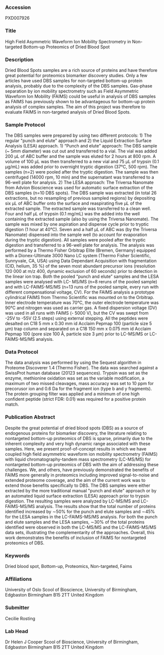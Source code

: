 ### Accession
PXD007926

### Title
High Field Asymmetric Waveform Ion Mobility Spectrometry in Non-targeted Bottom-up Proteomics of Dried Blood Spot

### Description
Dried Blood Spots samples are a rich source of proteins and have therefore great potential for proteomics biomarker discovery studies. Only a few articles have used DBS samples for non-targeted bottom-up protein analysis, probably due to the complexity of the DBS samples. Gas-phase separation by ion mobility spectrometry such as Field Asymmetric Waveform Ion Mobility (FAIMS) could be useful in analysis of DBS samples as FAIMS has previously shown to be advantageous for bottom-up protein analysis of complex samples.  The aim of this project was therefore to evaluate FAIMS in non-targeted analysis of Dried Blood Spots.

### Sample Protocol
The DBS samples were prepared by using two different protocols: 1) The regular "punch and elute" approach and 2) the Liquid Extraction Surface Analysis (LESA) approach. 1) “Punch and elute” approach: The DBS sample (~ 5mm diameter) was cut out and transferred to a vial. The vial was added 200 µL of ABC buffer and the sample was eluted for 2 hours at 800 rpm. A volume of 100 µL was then transferred to a new vial and 75 µL of trypsin (0.1 µg/mL) was added prior to overnight tryptic digestion (37°C, 500 rpm). The samples (n=2) were pooled after the tryptic digestion. The sample was then centrifuged (14000 rpm, 10 min) and the supernatant was transferred to a 96-well plate for analysis.  2) The LESA approach: The Triversa Nanomate from Advion Bioscience was used for automatic surface extraction of the DBS samples (n=10 DBS spots). The DBS sample was extracted (in total 26 extractions, but no resampling of previous sampled regions) by depositing six µL of ABC buffer onto the surface and reaspirating five µL of the extracted sample. The extracted sample was transferred to a clean well. Four and half µL of trypsin (0.1 mg/mL) was the added into the well containing the extracted sample (also by using the Triversa Nanomate). The sample was mixed by one aspiration and dispense cycle prior to tryptic digestion (1 hour at 40°C). Seven and a half µL of ABC was (by the Triversa Nanomate) dispensed into the sample well (to account for evaporation during the tryptic digestion). All samples were pooled after the tryptic digestion and transferred to a 96-well plate for analysis. The analysis was performed by a Thermo Fisher Orbitrap Elite (Bremen, Germany) equipped with a Dionex-Ultimate 3000 Nano LC system (Thermo Fisher Scientific, Sunnyvale, CA, USA) using Data Dependant Acquisition with fragmentation (CID, helium, 35 %) of the seven most abundant precursor ions (resolution 120 000 at m/z 400, dynamic exclusion of 60 seconds) prior to detection in the linear ion trap.  Both the pooled “punch and elute” samples and the LESA samples were analysed with LC- MS/MS (n=8 reruns of the pooled sample) and with LC-FAIMS-MS/MS (n=13 runs of the pooled sample, every run with different compensational voltage, CV). For the FAIMS analysis a prototype cylindrical FAIMS from Thermo Scientific was mounted on to the Orbitrap. Inner electrode temperature was 70°C, the outer electrode temperature was 90°C and nitrogen was used as carrier gas. A fixed dispersion voltage (DV) was used in all runs with FAIMS (- 5000 V), but the CV was swept from -25V to -55V (2.5 steps) using external stepping.  All the peptides were desalted on C18 5 mm x 0.30 mm id Acclaim Pepmap 100 (particle size 5 µm) trap column and separated on a C18 150 mm x 0.075 mm id Acclaim Pepmap 100 (pore size 100 Å, particle size 3 µm) prior to LC-MS/MS or LC-FAIMS-MS/MS analysis.

### Data Protocol
The data analysis was performed by using the Sequest algorithm in Proteome Discoverer 1.4 (Thermo Fisher). The data was searched against a SwissProt human database (20123 sequences). Trypsin was set as the enzyme, methionine oxidation was set as the variable modification, a maximum of two missed cleavages, mass accuracy was set to 10 ppm for precorusor ion and 0.6 Da for the fragment ion (type b and y fragments). The protein grouping filter was applied and a minimum of one high confident peptide (strict FDR: 0.01) was required for a positive protein match.

### Publication Abstract
Despite the great potential of dried blood spots (DBS) as a source of endogenous proteins for biomarker discovery, the literature relating to nontargeted bottom-up proteomics of DBS is sparse, primarily due to the inherent complexity and very high dynamic range associated with these samples. Here, we present proof-of-concept results in which we have coupled high field asymmetric waveform ion mobility spectrometry (FAIMS) with liquid chromatography-tandem mass spectrometry (LC-MS/MS) for nontargeted bottom-up proteomics of DBS with the aim of addressing these challenges. We, and others, have previously demonstrated the benefits of FAIMS more generally in proteomics including improved signal-to-noise and extended proteome coverage, and the aim of the current work was to extend those benefits specifically to DBS. The DBS samples were either extracted by the more traditional manual "punch and elute" approach or by an automated liquid surface extraction (LESA) approach prior to trypsin digestion. The resulting samples were analyzed by LC-MS/MS and LC-FAIMS-MS/MS analysis. The results show that the total number of proteins identified increased by &#x223c;50% for the punch and elute samples and &#x223c;45% for the LESA samples in the LC-FAIMS-MS/MS analysis. For both the punch and elute samples and the LESA samples, &#x223c;30% of the total proteins identified were observed in both the LC-MS/MS and the LC-FAIMS-MS/MS data sets, illustrating the complementarity of the approaches. Overall, this work demonstrates the benefits of inclusion of FAIMS for nontargeted proteomics of DBS.

### Keywords
Dried blood spot, Bottom-up, Proteomics, Non-targeted, Faims

### Affiliations
University of Oslo
Scool of Bioscience, University of Birmingham, Edgbaston Birmingham B15 2TT United Kingdom

### Submitter
Cecilie Rosting

### Lab Head
Dr Helen J Cooper
Scool of Bioscience, University of Birmingham, Edgbaston Birmingham B15 2TT United Kingdom


